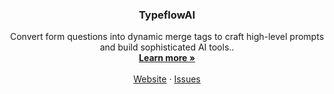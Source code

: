 <!-- PROJECT LOGO -->
<p align="center">
  <a href="https://github.com/typeflowai/typeflowai>
   <img src="[https://user-images.githubusercontent.com/8019099/210054112-5955e812-a76e-4160-9ddd-58f2c72f1cce.png](https://github.com/TypeflowAI/.github/assets/1154202/adcd3284-d1d8-4f7c-85f2-4747948102da)" alt="Logo">
  </a>

  <h3 align="center">TypeflowAI</h3>

  <p align="center">
    Convert form questions into dynamic merge tags to craft high-level prompts and build sophisticated AI tools..
    <br />
    <a href="https://typeflowai.com"><strong>Learn more »</strong></a>
    <br />
    <br />
    <a href="https://typeflowai.com">Website</a>
    ·
    <a href="https://github.com/typeflowai/typeflowai/issues">Issues</a>
  </p>
</p>
